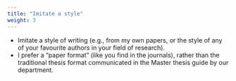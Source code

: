 ```yaml
---
title: "Imitate a style"
weight: 3
---
```


* Imitate a style of writing (e.g., from my own papers, or
the style of any of your favourite authors in your field
of research).
* I prefer a “paper format” (like you find in the journals), rather than
the traditional thesis format communicated in the Master thesis guide by our department.
